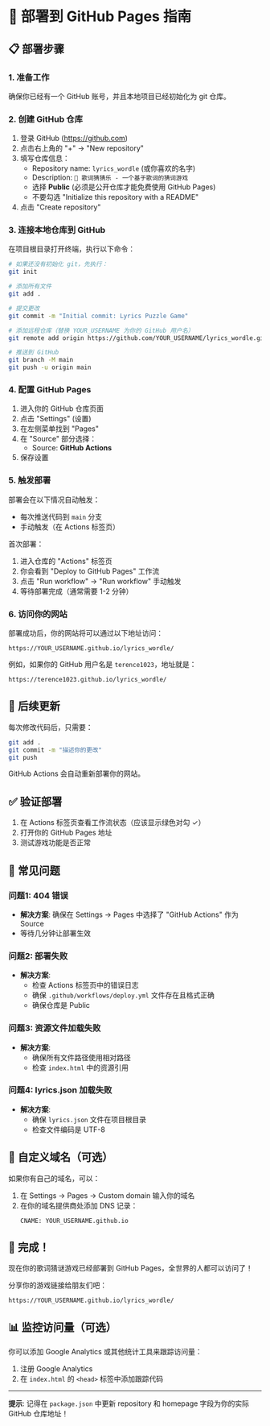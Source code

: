 # 🚀 部署到 GitHub Pages 指南

## 📋 部署步骤

### 1. 准备工作

确保你已经有一个 GitHub 账号，并且本地项目已经初始化为 git 仓库。

### 2. 创建 GitHub 仓库

1. 登录 GitHub (https://github.com)
2. 点击右上角的 "+" -> "New repository"
3. 填写仓库信息：
   - Repository name: `lyrics_wordle` (或你喜欢的名字)
   - Description: `🎵 歌词猜猜乐 - 一个基于歌词的猜词游戏`
   - 选择 **Public** (必须是公开仓库才能免费使用 GitHub Pages)
   - 不要勾选 "Initialize this repository with a README"
4. 点击 "Create repository"

### 3. 连接本地仓库到 GitHub

在项目根目录打开终端，执行以下命令：

```bash
# 如果还没有初始化 git，先执行：
git init

# 添加所有文件
git add .

# 提交更改
git commit -m "Initial commit: Lyrics Puzzle Game"

# 添加远程仓库（替换 YOUR_USERNAME 为你的 GitHub 用户名）
git remote add origin https://github.com/YOUR_USERNAME/lyrics_wordle.git

# 推送到 GitHub
git branch -M main
git push -u origin main
```

### 4. 配置 GitHub Pages

1. 进入你的 GitHub 仓库页面
2. 点击 "Settings" (设置)
3. 在左侧菜单找到 "Pages"
4. 在 "Source" 部分选择：
   - Source: **GitHub Actions**
5. 保存设置

### 5. 触发部署

部署会在以下情况自动触发：
- 每次推送代码到 `main` 分支
- 手动触发（在 Actions 标签页）

首次部署：
1. 进入仓库的 "Actions" 标签页
2. 你会看到 "Deploy to GitHub Pages" 工作流
3. 点击 "Run workflow" -> "Run workflow" 手动触发
4. 等待部署完成（通常需要 1-2 分钟）

### 6. 访问你的网站

部署成功后，你的网站将可以通过以下地址访问：

```
https://YOUR_USERNAME.github.io/lyrics_wordle/
```

例如，如果你的 GitHub 用户名是 `terence1023`，地址就是：
```
https://terence1023.github.io/lyrics_wordle/
```

## 🔧 后续更新

每次修改代码后，只需要：

```bash
git add .
git commit -m "描述你的更改"
git push
```

GitHub Actions 会自动重新部署你的网站。

## ✅ 验证部署

1. 在 Actions 标签页查看工作流状态（应该显示绿色对勾 ✓）
2. 打开你的 GitHub Pages 地址
3. 测试游戏功能是否正常

## 🐛 常见问题

### 问题1: 404 错误
- **解决方案**: 确保在 Settings -> Pages 中选择了 "GitHub Actions" 作为 Source
- 等待几分钟让部署生效

### 问题2: 部署失败
- **解决方案**: 
  - 检查 Actions 标签页中的错误日志
  - 确保 `.github/workflows/deploy.yml` 文件存在且格式正确
  - 确保仓库是 Public

### 问题3: 资源文件加载失败
- **解决方案**: 
  - 确保所有文件路径使用相对路径
  - 检查 `index.html` 中的资源引用

### 问题4: lyrics.json 加载失败
- **解决方案**: 
  - 确保 `lyrics.json` 文件在项目根目录
  - 检查文件编码是 UTF-8

## 📱 自定义域名（可选）

如果你有自己的域名，可以：

1. 在 Settings -> Pages -> Custom domain 输入你的域名
2. 在你的域名提供商处添加 DNS 记录：
   ```
   CNAME: YOUR_USERNAME.github.io
   ```

## 🎉 完成！

现在你的歌词猜谜游戏已经部署到 GitHub Pages，全世界的人都可以访问了！

分享你的游戏链接给朋友们吧：
```
https://YOUR_USERNAME.github.io/lyrics_wordle/
```

## 📊 监控访问量（可选）

你可以添加 Google Analytics 或其他统计工具来跟踪访问量：

1. 注册 Google Analytics
2. 在 `index.html` 的 `<head>` 标签中添加跟踪代码

---

**提示**: 记得在 `package.json` 中更新 repository 和 homepage 字段为你的实际 GitHub 仓库地址！
